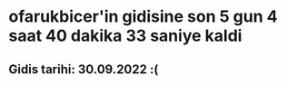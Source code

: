# ofarukbicer'in gidisine son 5 gun 4 saat 40 dakika 33 saniye kaldi

## Gidis tarihi: 30.09.2022 :(